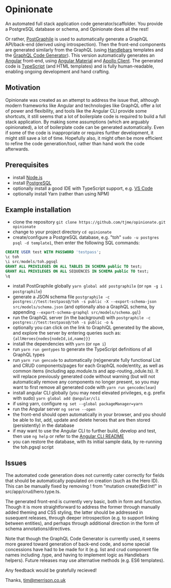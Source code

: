 # Opinionate

An automated full stack application code generator/scaffolder. You provide a PostgreSQL database or schema, and Opinionate does all the rest!

Or rather, [PostGraphile](https://github.com/graphile/postgraphile) is used to automatically generate a GraphQL API/back-end (derived using introspection). Then the front-end components are generated similarly from the GraphQL (using [Handlebars](http://handlebarsjs.com) templates and the [GraphQL Code Generator](https://github.com/dotansimha/graphql-code-generator)). This version automatically generates an [Angular](https://angular.io) front-end, using [Angular Material](https://material.angular.io) and [Apollo Client](https://www.apollographql.com/docs/angular). The generated code is [TypeScript](https://www.typescriptlang.org) (and HTML templates) and is fully human-readable, enabling ongoing development and hand crafting.

## Motivation

Opinionate was created as an attempt to address the issue that, although modern frameworks like Angular and technologies like GraphQL offer a lot of power and flexibility, and tools like the Angular CLI provide some shortcuts, it still seems that a lot of boilerplate code is required to build a full stack application. By making some assumptions (which are arguably opinionated), a lot of boilerplate code can be generated automatically. Even if some of the code is inappropriate or requires further development, it might still save a lot of time. Hopefully also, it might often be more efficient to refine the code generation/tool, rather than hand work the code afterwards.

## Prerequisites

- install [Node.js](https://nodejs.org/en)
- install [PostgreSQL](https://www.postgresql.org)
- optionally install a good IDE with TypeScript support, e.g. [VS Code](https://code.visualstudio.com)
- optionally install Yarn (rather than using NPM)

## Example installation

- clone the repository `git clone https://github.com/tjme/opinionate.git opinionate`
- change to your project directory `cd opinionate`
- create/configure a PostgreSQL database, e.g. "toh" `sudo -u postgres psql -d template1`, then enter the following SQL commands:

```sql
CREATE USER test WITH PASSWORD 'testpass';
\c toh
\i src/models/toh.pgsql
GRANT ALL PRIVILEGES ON ALL TABLES IN SCHEMA public TO test;
GRANT ALL PRIVILEGES ON ALL SEQUENCES IN SCHEMA public TO test;
\q
```

- install PostGraphile globally `yarn global add postgraphile` (or `npm -g i postgraphile`)
- generate a JSON schema file `postgraphile -c postgres://test:testpass@/toh -s public -X --export-schema-json src/models/schema.json` (and optionally also a GraphQL schema, by appending `--export-schema-graphql src/models/schema.gql`)
- run the GraphQL server (in the background) with `postgraphile -c postgres://test:testpass@/toh -s public -o &`
- optionally you can click on the link to GraphiQL generated by the above, and explore the server by entering queries such as: `{allHeroes{nodes{nodeId,id,name}}}`
- install the dependencies with `yarn` (or `npm i`)
- run `yarn run gentypes` to generate the TypeScript definitions of all GraphQL types
- run `yarn run gencode` to automatically (re)generate fully functional List and CRUD components/pages for each GraphQL node/entity, as well as common items (including app.module.ts and app-routing.,odule.ts). It will replace previously generated code without warning (but will not automatically remove any components no longer present, so you may want to first remove all generated code with `yarn run gencodeclean`)
- install angular CLI globally (you may need elevated privileges, e.g. prefix with sudo) `yarn global add @angular/cli`
- if using yarn, configure `ng set --global packageManager=yarn`
- run the Angular server `ng serve --open`
- the front-end should open automatically in your browser, and you should be able to list, add, update and delete heroes that are then stored (persistently) in the database
- if may want to use the Angular CLI to further build, develop and test, then use `ng help` or refer to the [Angular CLI README](https://github.com/angular/angular-cli/blob/master/README.md)
- you can restore the database, with its initial sample data, by re-running the toh.pgsql script

## Issues

The automated code generation does not currently cater correctly for fields that should be automatically populated on creation (such as the Hero ID). This can be manually fixed by removing ! from "mutation create($id:Int!" in src/app/crud/hero.type.ts.

The generated front-end is currently very basic, both in form and function. Though it is more straightforward to address the former through manually added theming and CSS styling, the latter should be addressed in susequent releases, through deeper introspection (e.g. to support linking between entities), and perhaps through additional direction in the form of schema annotations/directives.

Note that though the GraphQL Code Generator is currently used, it seems more geared toward generation of back-end code, and some special concessions have had to be made for it (e.g. list and crud component file names including .type, and having to implement logic as Handlebars helpers). Future releases may use alternative methods (e.g. ES6 templates).

Any feedback would be gratefully recieved!

Thanks,
tim@merrison.co.uk
